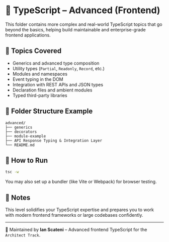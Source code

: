 # 🔷 TypeScript – Advanced (Frontend)

This folder contains more complex and real-world TypeScript topics that go beyond the basics, helping build maintainable and enterprise-grade frontend applications.

## 🧠 Topics Covered

- Generics and advanced type composition
- Utility types (`Partial`, `Readonly`, `Record`, etc.)
- Modules and namespaces
- Event typing in the DOM
- Integration with REST APIs and JSON types
- Declaration files and ambient modules
- Typed third-party libraries

## 📁 Folder Structure Example

```
advanced/
├── generics
├── decorators
├── module-example
├── API Response Typing & Integration Layer
└── README.md
```

## 🚀 How to Run

```bash
tsc -w
```

You may also set up a bundler (like Vite or Webpack) for browser testing.

## 📌 Notes

This level solidifies your TypeScript expertise and prepares you to work with modern frontend frameworks or large codebases confidently.

---
📄 Maintained by **Ian Scateni** – Advanced frontend TypeScript for the `Architect Track`.
